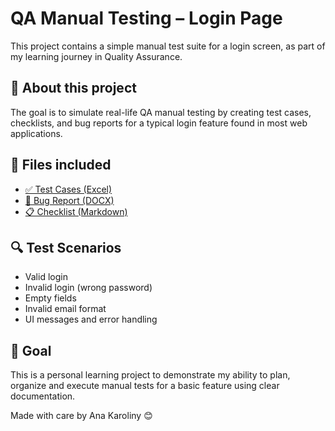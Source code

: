 # QA Manual Testing – Login Page

This project contains a simple manual test suite for a login screen, as part of my learning journey in Quality Assurance.

## 📝 About this project

The goal is to simulate real-life QA manual testing by creating test cases, checklists, and bug reports for a typical login feature found in most web applications.

## 📁 Files included

- [✅ Test Cases (Excel)](QA_Login_TestCases_AnaKaroliny.xlsx)
- [🐞 Bug Report (DOCX)](Bug_Report_Login.AnaKaroliny)
- [📋 Checklist (Markdown)](Login_QA_Checklist.AnaKaroliny)

## 🔍 Test Scenarios

- Valid login
- Invalid login (wrong password)
- Empty fields
- Invalid email format
- UI messages and error handling

## 🎯 Goal

This is a personal learning project to demonstrate my ability to plan, organize and execute manual tests for a basic feature using clear documentation.

Made with care by Ana Karoliny 😊
